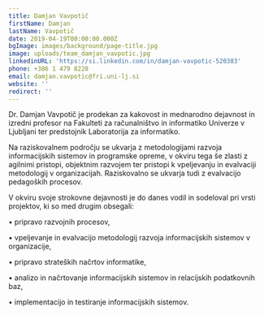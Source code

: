 ```yaml
---
title: Damjan Vavpotič
firstName: Damjan
lastName: Vavpotič
date: 2019-04-19T00:00:00.000Z
bgImage: images/background/page-title.jpg
image: uploads/team_damjan_vavpotic.jpg
linkedinURL: 'https://si.linkedin.com/in/damjan-vavpotic-520383'
phone: +386 1 479 8228
email: damjan.vavpotic@fri.uni-lj.si
website: ''
redirect: ''
---
```

Dr. Damjan Vavpotič je prodekan za kakovost in mednarodno dejavnost in izredni profesor na Fakulteti za računalništvo in informatiko Univerze v Ljubljani ter predstojnik Laboratorija za informatiko. 

Na raziskovalnem področju se ukvarja z metodologijami razvoja informacijskih sistemov in programske opreme, v okviru tega še zlasti z agilnimi pristopi, objektnim razvojem ter pristopi k vpeljevanju in evalvaciji metodologij v organizacijah. Raziskovalno se ukvarja tudi z evalvacijo pedagoških procesov. 

V okviru svoje strokovne dejavnosti je do danes vodil in sodeloval pri vrsti projektov, ki so med drugim obsegali: 

•	pripravo razvojnih procesov, 

•	vpeljevanje in evalvacijo metodologij razvoja informacijskih sistemov v organizacije, 

•	pripravo strateških načrtov informatike, 

•	analizo in načrtovanje informacijskih sistemov in relacijskih podatkovnih baz,

•	implementacijo in testiranje informacijskih sistemov.
